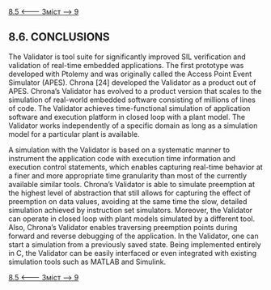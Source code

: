 [8.5 <--- ](8_5.md) [   Зміст   ](README.md) [--> 9](9.md)

## 8.6. CONCLUSIONS

The Validator is tool suite for significantly improved SIL verification and validation of real-time embedded applications. The first prototype was developed with Ptolemy and was originally called the Access Point Event Simulator (APES). Chrona [24] developed the Validator as a product out of APES. Chrona’s Validator has evolved to a product version that scales to the simulation of real-world embedded software consisting of millions of lines of code. The Validator achieves time-functional simulation of application software and execution platform in closed loop with a plant model. The Validator works independently of a specific domain as long as a simulation model for a particular plant is available.

A simulation with the Validator is based on a systematic manner to instrument the application code with execution time information and execution control statements, which enables capturing real-time behavior at a finer and more appropriate time granularity than most of the currently available similar tools. Chrona’s Validator is able to simulate preemption at the highest level of abstraction that still allows for capturing the effect of preemption on data values, avoiding at the same time the slow, detailed simulation achieved by instruction set simulators. Moreover, the Validator can operate in closed loop with plant models simulated by a different tool. Also, Chrona’s Validator enables traversing preemption points during forward and reverse debugging of the application. In the Validator, one can start a simulation from a previously saved state. Being implemented entirely in C, the Validator can be easily interfaced or even integrated with existing simulation tools such as MATLAB and Simulink.

[8.5 <--- ](8_5.md) [   Зміст   ](README.md) [--> 9](9.md)